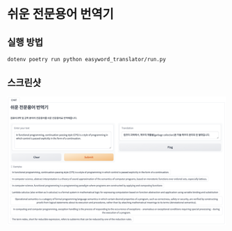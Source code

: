 # 쉬운 전문용어 번역기

## 실행 방법

```sh
dotenv poetry run python easyword_translator/run.py
```

## 스크린샷

![screenshot](./screenshot.png)
